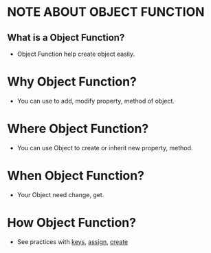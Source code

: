 # NOTE ABOUT OBJECT FUNCTION

## What is a Object Function?

* Object Function help create object easily.

# Why Object Function?

* You can use to add, modify property, method of object.

# Where Object Function?

* You can use Object to create or inherit new property, method.

# When Object Function?

* Your Object need change, get.

# How Object Function?

* See practices with [keys](https://developer.mozilla.org/en-US/docs/Web/JavaScript/Reference/Global_Objects/Object/keys), [assign](https://developer.mozilla.org/en-US/docs/Web/JavaScript/Reference/Global_Objects/Object/assign), [create](https://developer.mozilla.org/en-US/docs/Web/JavaScript/Reference/Global_Objects/Object/create)